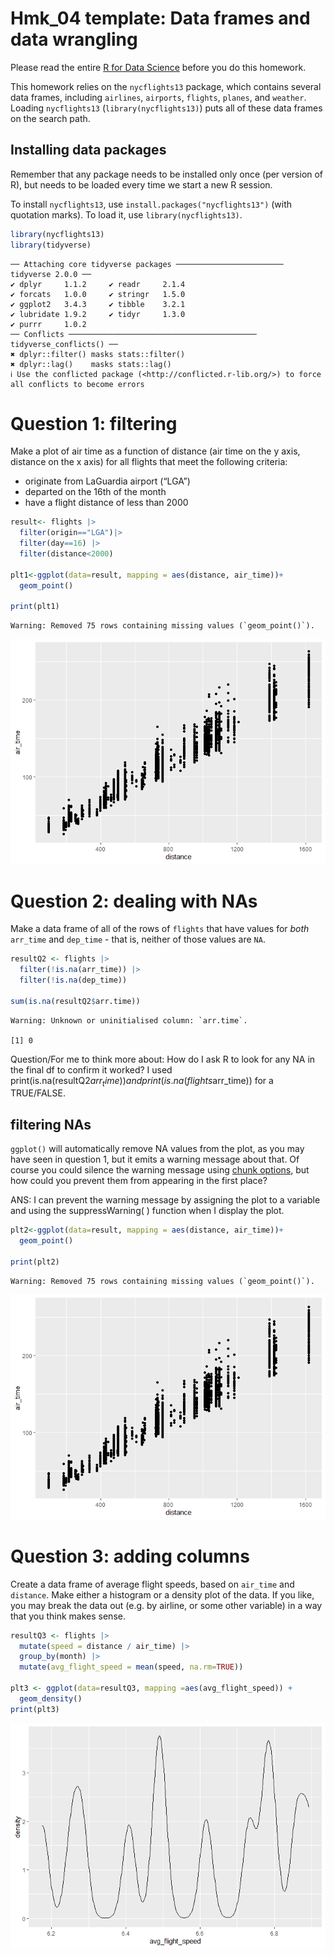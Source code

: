 # Hmk_04 template: Data frames and data wrangling

Please read the entire [R for Data
Science](https://r4ds.hadley.nz/data-transform) before you do this
homework.

This homework relies on the `nycflights13` package, which contains
several data frames, including `airlines`, `airports`, `flights`,
`planes`, and `weather`. Loading `nycflights13`
(`library(nycflights13)`) puts all of these data frames on the search
path.

## Installing data packages

Remember that any package needs to be installed only once (per version
of R), but needs to be loaded every time we start a new R session.

To install `nycflights13`, use `install.packages("nycflights13")` (with
quotation marks). To load it, use `library(nycflights13)`.

``` r
library(nycflights13)
library(tidyverse)
```

    ── Attaching core tidyverse packages ──────────────────────── tidyverse 2.0.0 ──
    ✔ dplyr     1.1.2     ✔ readr     2.1.4
    ✔ forcats   1.0.0     ✔ stringr   1.5.0
    ✔ ggplot2   3.4.3     ✔ tibble    3.2.1
    ✔ lubridate 1.9.2     ✔ tidyr     1.3.0
    ✔ purrr     1.0.2     
    ── Conflicts ────────────────────────────────────────── tidyverse_conflicts() ──
    ✖ dplyr::filter() masks stats::filter()
    ✖ dplyr::lag()    masks stats::lag()
    ℹ Use the conflicted package (<http://conflicted.r-lib.org/>) to force all conflicts to become errors

# Question 1: filtering

Make a plot of air time as a function of distance (air time on the y
axis, distance on the x axis) for all flights that meet the following
criteria:

- originate from LaGuardia airport (“LGA”)
- departed on the 16th of the month
- have a flight distance of less than 2000

``` r
result<- flights |>
  filter(origin=="LGA")|>
  filter(day==16) |>
  filter(distance<2000)

plt1<-ggplot(data=result, mapping = aes(distance, air_time))+
  geom_point()

print(plt1)
```

    Warning: Removed 75 rows containing missing values (`geom_point()`).

![](hmk_04_data_frames_files/figure-commonmark/unnamed-chunk-2-1.png)

# Question 2: dealing with NAs

Make a data frame of all of the rows of `flights` that have values for
*both* `arr_time` and `dep_time` - that is, neither of those values are
`NA`.

``` r
resultQ2 <- flights |>
  filter(!is.na(arr_time)) |>
  filter(!is.na(dep_time))

sum(is.na(resultQ2$arr.time)) 
```

    Warning: Unknown or uninitialised column: `arr.time`.

    [1] 0

Question/For me to think more about: How do I ask R to look for any NA
in the final df to confirm it worked? I used
print(is.na(resultQ2$arr_time)) and print(is.na(flights$arr_time)) for a
TRUE/FALSE.

## filtering NAs

`ggplot()` will automatically remove NA values from the plot, as you may
have seen in question 1, but it emits a warning message about that. Of
course you could silence the warning message using [chunk
options](https://bookdown.org/yihui/rmarkdown-cookbook/chunk-options.html),
but how could you prevent them from appearing in the first place?

ANS: I can prevent the warning message by assigning the plot to a
variable and using the suppressWarning( ) function when I display the
plot.

``` r
plt2<-ggplot(data=result, mapping = aes(distance, air_time))+
  geom_point()

print(plt2)
```

    Warning: Removed 75 rows containing missing values (`geom_point()`).

![](hmk_04_data_frames_files/figure-commonmark/unnamed-chunk-4-1.png)

# Question 3: adding columns

Create a data frame of average flight speeds, based on `air_time` and
`distance`. Make either a histogram or a density plot of the data. If
you like, you may break the data out (e.g. by airline, or some other
variable) in a way that you think makes sense.

``` r
resultQ3 <- flights |>
  mutate(speed = distance / air_time) |>
  group_by(month) |>
  mutate(avg_flight_speed = mean(speed, na.rm=TRUE))

plt3 <- ggplot(data=resultQ3, mapping =aes(avg_flight_speed)) + 
  geom_density()
print(plt3)
```

![](hmk_04_data_frames_files/figure-commonmark/unnamed-chunk-5-1.png)
